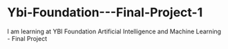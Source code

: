 # Ybi-Foundation---Final-Project-1
I am learning at YBI Foundation Artificial Intelligence and Machine Learning - Final Project
